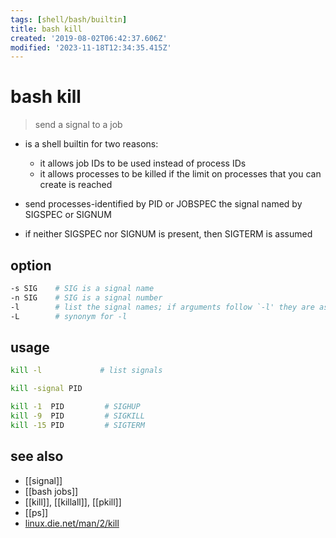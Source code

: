 ```yaml
---
tags: [shell/bash/builtin]
title: bash kill
created: '2019-08-02T06:42:37.606Z'
modified: '2023-11-18T12:34:35.415Z'
---
```


# bash kill

> send a signal to a job

- is a shell builtin for two reasons:  
  - it allows job IDs to be used instead of process IDs
  - it allows processes to be killed if the limit on processes that you can create is reached

- send processes-identified by PID or JOBSPEC the signal named by SIGSPEC or SIGNUM
- if neither SIGSPEC nor SIGNUM is present, then SIGTERM is assumed

## option

```sh
-s SIG    # SIG is a signal name
-n SIG    # SIG is a signal number
-l        # list the signal names; if arguments follow `-l' they are assumed to be signal numbers for which names should be listed
-L        # synonym for -l
```

## usage

```sh
kill -l             # list signals

kill -signal PID

kill -1  PID         # SIGHUP
kill -9  PID         # SIGKILL
kill -15 PID         # SIGTERM
```

## see also

- [[signal]]
- [[bash jobs]]
- [[kill]], [[killall]], [[pkill]]
- [[ps]]
- [linux.die.net/man/2/kill](https://linux.die.net/man/2/kill)

